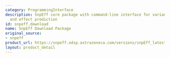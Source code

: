 ```yaml
---
category: ProgrammingInterface
description: SnpEff core package with command-line interface for variant annotation
  and effect prediction
id: snpeff.download
name: SnpEff Download Package
original_source:
- snpeff
product_url: https://snpeff.odsp.astrazeneca.com/versions/snpEff_latest_core.zip
layout: product_detail
---
```

